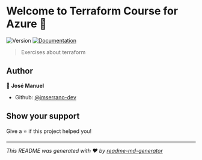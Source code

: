 # Welcome to Terraform Course for Azure 👋

![Version](https://img.shields.io/badge/version-1.0.0-blue.svg?cacheSeconds=2592000)
[![Documentation](https://img.shields.io/badge/documentation-yes-brightgreen.svg)](https://registry.terraform.io/providers/hashicorp/azurerm/latest/docs)

> Exercises about terraform

## Author

👤 **José Manuel**

- Github: [@jmserrano-dev](https://github.com/jmserrano-dev)

## Show your support

Give a ⭐️ if this project helped you!

---

_This README was generated with ❤️ by [readme-md-generator](https://github.com/kefranabg/readme-md-generator)_
